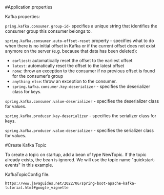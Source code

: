 #Application.properties

Kafka properties:

`pring.kafka.consumer.group-id`- specifies a unique string that identifies the consumer group this consumer belongs to.

`spring.kafka.consumer.auto-offset-reset` property - specifies what to do when there is no initial offset in Kafka or if the current offset does not exist anymore on the server (e.g. because that data has been deleted):
* `earliest`: automatically reset the offset to the earliest offset
* `latest`: automatically reset the offset to the latest offset
* `none`: throw an exception to the consumer if no previous offset is found for the consumer’s group
* `anything else`: throw an exception to the consumer.
* `spring.kafka.consumer.key-deserializer` - specifies the deserializer class for keys.

`spring.kafka.consumer.value-deserializer` - specifies the deserializer class for values.

`spring.kafka.producer.key-deserializer` - specifies the serializer class for keys.

`spring.kafka.producer.value-deserializer` - specifies the serializer class for values.

#Create Kafka Topic

To create a topic on startup, add a bean of type NewTopic. If the topic already exists, the bean is ignored. We will use the topic name "quickstart-events" in this example.

KafkaTopicConfig file.

`https://www.javaguides.net/2022/06/spring-boot-apache-kafka-tutorial.html#google_vignette`